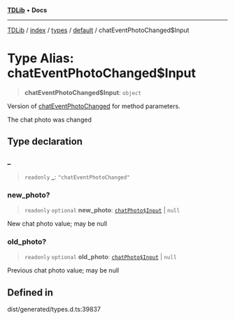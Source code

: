 [**TDLib**](../../../../../../README.md) • **Docs**

***

[TDLib](../../../../../../modules.md) / [index](../../../../../README.md) / [types](../../../README.md) / [default](../README.md) / chatEventPhotoChanged$Input

# Type Alias: chatEventPhotoChanged$Input

> **chatEventPhotoChanged$Input**: `object`

Version of [chatEventPhotoChanged](chatEventPhotoChanged.md) for method parameters.

The chat photo was changed

## Type declaration

### \_

> `readonly` **\_**: `"chatEventPhotoChanged"`

### new\_photo?

> `readonly` `optional` **new\_photo**: [`chatPhoto$Input`](chatPhoto$Input-1.md) \| `null`

New chat photo value; may be null

### old\_photo?

> `readonly` `optional` **old\_photo**: [`chatPhoto$Input`](chatPhoto$Input-1.md) \| `null`

Previous chat photo value; may be null

## Defined in

dist/generated/types.d.ts:39837
